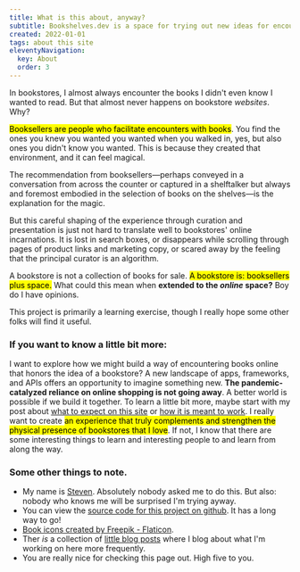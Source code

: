 ```yaml
---
title: What is this about, anyway?
subtitle: Bookshelves.dev is a space for trying out new ideas for encountering books online.
created: 2022-01-01
tags: about this site
eleventyNavigation:
  key: About
  order: 3
---
```


In bookstores, I almost always encounter the books I didn't even know I wanted to read. But that almost never happens on bookstore *websites*. Why?

<mark class="bg-amber-100">Booksellers are people who facilitate encounters with books</mark>. You find the ones you knew you wanted you wanted when you walked in, yes, but also ones you didn't know you wanted. This is because they created that environment, and it can feel magical. 

The recommendation from booksellers—perhaps conveyed in a conversation from across the counter or captured in a shelftalker but always and foremost embodied in the selection of books on the shelves—is the explanation for the magic.

But this careful shaping of the experience through curation and presentation is just not hard to translate well to bookstores' online incarnations. It is lost in search boxes, or disappears while scrolling through pages of product links and marketing copy, or scared away by the feeling that the principal curator is an algorithm. 

A bookstore is not a collection of books for sale. <mark class="bg-amber-100">A bookstore is: booksellers plus space.</mark> What could this mean when **extended to the _online_ space?** Boy do I have opinions.

This project is primarily a learning exercise, though I really hope some other folks will find it useful.

### If you want to know a little bit more:

I want to explore how we might build a way of encountering books online that honors the idea of a bookstore? A new landscape of apps, frameworks, and APIs offers an opportunity to imagine something new. **The pandemic-catalyzed reliance on online shopping is not going away**. A better world is possible if we build it together. To learn a little bit more, maybe start with my post about [what to expect on this site](http://localhost:8080/what-to-expect/) or [how it is meant to work](/bookshleves-dev/). I really want to create <mark class="bg-amber-100">an experience that truly complements and strengthen the physical presence of bookstores that I love</mark>. If not, I know that there are some interesting things to learn and interesting people to and learn from along the way.

### Some other things to note.
- My name is [Steven](https://stevenpate.com/). Absolutely nobody asked me to do this.  But also: nobody who knows me will be surprised I'm trying ayway.
- You can view the <a href="https://github.com/StevenPate/bookshelves.dev/">source code for this project on github</a>. It has a long way to go! 
- <a href="https://www.flaticon.com/free-icons/book" title="book icons">Book icons created by Freepik - Flaticon</a>.
- Ther *is* a collection of [little blog posts](/blog/) where I blog about what I'm working on here more frequently.
- You are really nice for checking this page out. High five to you.